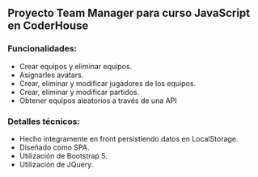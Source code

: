 ## Proyecto Team Manager para curso JavaScript en CoderHouse 

### Funcionalidades:

- Crear equipos y eliminar equipos.
- Asignarles avatars.
- Crear, eliminar y modificar jugadores de los equipos.
- Crear, eliminar y modificar partidos.
- Obtener equipos aleatorios a través de una API

### Detalles técnicos:

- Hecho integramente en front persistiendo datos en LocalStorage.
- Diseñado como SPA.
- Utilización de Bootstrap 5.
- Utilización de JQuery.
